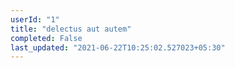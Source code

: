 ```yaml
---
userId: "1"
title: "delectus aut autem"
completed: False
last_updated: "2021-06-22T10:25:02.527023+05:30"
---
```

